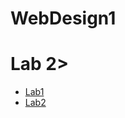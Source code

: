 # WebDesign1

<h1>Lab 2></h1>

<ul>
    <li><a href="lab1/index.html" target="_blank">Lab1</a></li>
    <li><a href="Lab2/index.html" target="_blank">Lab2</a></li>
</ul>
